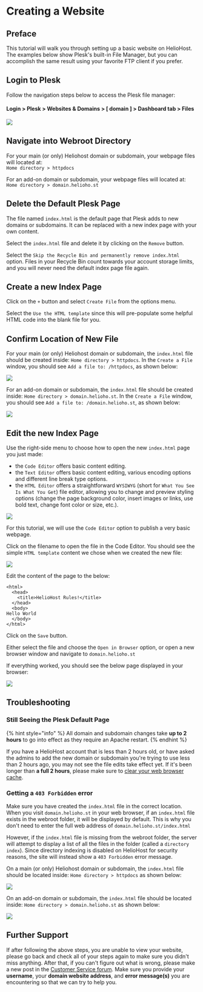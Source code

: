# Creating a Website

## Preface

This tutorial will walk you through setting up a basic website on HelioHost. The examples below show Plesk's built-in File Manager, but you can accomplish the same result using your favorite FTP client if you prefer. 

## Login to Plesk

Follow the navigation steps below to access the Plesk file manager:

#### Login > Plesk > Websites & Domains > [ domain ] > Dashboard tab > Files

![](../../.gitbook/assets/tutorial-website-plesk.png)

## Navigate into Webroot Directory

For your main (or only) Heliohost domain or subdomain, your webpage files will located at:  
`Home directory > httpdocs`

For an add-on domain or subdomain, your webpage files will located at:  
`Home directory > domain.helioho.st`

## Delete the Default Plesk Page

The file named `index.html` is the default page that Plesk adds to new domains or subdomains. It can be replaced with a new index page with your own content.

Select the `index.html` file and delete it by clicking on the `Remove` button.

Select the `Skip the Recycle Bin and permanently remove index.html` option. Files in your Recycle Bin count towards your account storage limits, and you will never need the default index page file again.

## Create a new Index Page

Click on the `+` button and select `Create File` from the options menu.

Select the `Use the HTML template` since this will pre-populate some helpful HTML code into the blank file for you.

## Confirm Location of New File

For your main (or only) Heliohost domain or subdomain, the `index.html` file should be created inside: `Home directory > httpdocs`. In the `Create a File` window, you should see `Add a file to: /httpdocs`, as shown below:

![](../../.gitbook/assets/tutorial-website-create-index-httpdocs.png)

For an add-on domain or subdomain, the `index.html` file should be created inside: `Home directory > domain.helioho.st`. In the `Create a File` window, you should see `Add a file to: /domain.helioho.st`, as shown below:

![](../../.gitbook/assets/tutorial-website-create-index-addon-domain.png)

## Edit the new Index Page

Use the right-side menu to choose how to open the new `index.html` page you just made:
* the `Code Editor` offers basic content editing.
* the `Text Editor` offers basic content editing, various encoding options and different line break type options.
* the `HTML Editor` offers a straightforward `WYSIWYG` (short for `What You See Is What You Get`) file editor, allowing you to change and preview styling options (change the page background color, insert images or links, use bold text, change font color or size, etc.).

![](../../.gitbook/assets/tutorial-website-edit-file.png)

For this tutorial, we will use the `Code Editor` option to publish a very basic webpage.

Click on the filename to open the file in the Code Editor. You should see the simple `HTML template` content we chose when we created the new file:

![](../../.gitbook/assets/tutorial-website-code-editor.png)

Edit the content of the page to the below: 
```text
<html>
  <head>
    <title>HelioHost Rules!</title>
  </head>
  <body>
Hello World
  </body>
</html>
```

Click on the `Save` button. 

Either select the file and choose the `Open in Browser` option, or open a new browser window and navigate to `domain.helioho.st`

If everything worked, you should see the below page displayed in your browser: 

![](../../.gitbook/assets/tutorial-website-hello-world.png)

## Troubleshooting

### Still Seeing the Plesk Default Page

{% hint style="info" %}
All domain and subdomain changes take **up to 2 hours** to go into effect as they require an Apache restart.
{% endhint %}

If you have a HelioHost account that is less than 2 hours old, or have asked the admins to add the new domain or subdomain you're trying to use less than 2 hours ago, you may not see the file edits take effect yet. If it's been longer than **a full 2 hours**, please make sure to [clear your web browser cache](../../misc/clear-your-cache.md). 

### Getting a `403 Forbidden` error

Make sure you have created the `index.html` file in the correct location. When you visit `domain.helioho.st` in your web browser, if an `index.html` file exists in the webroot folder, it will be displayed by default. This is why you don't need to enter the full web address of `domain.helioho.st/index.html`

However, if the `index.html` file is missing from the webroot folder, the server will attempt to display a list of all the files in the folder (called a `directory index`). Since directory indexing is disabled on HelioHost for security reasons, the site will instead show a `403 Forbidden` error message.

On a main (or only) Heliohost domain or subdomain, the `index.html` file should be located inside: `Home directory > httpdocs` as shown below:

![](../../.gitbook/assets/tutorial-website-httpdocs.png)

On an add-on domain or subdomain, the `index.html` file should be located inside: `Home directory > domain.helioho.st` as shown below:

![](../../.gitbook/assets/tutorial-website-domain-helio.png)

## Further Support 

If after following the above steps, you are unable to view your website, please go back and check all of your steps again to make sure you didn't miss anything. After that, if you can't figure out what is wrong, please make a new post in the [Customer Service forum](https://helionet.org/index/forum/45-customer-service/?do=add). Make sure you provide your **username**, your **domain website address**, and **error message(s)** you are encountering so that we can try to help you.
